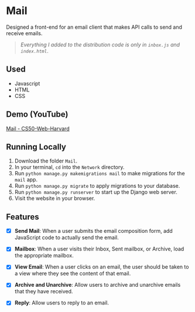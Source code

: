 # Mail

Designed a front-end for an email client that makes API calls to send and receive emails.

> *Everything I added to the distribution code is only in `inbox.js` and `index.html`*.

## Used

- Javascript
- HTML
- CSS

## Demo (YouTube)

[Mail - CS50-Web-Harvard](https://www.youtube.com/watch?v=7Tl-WHEn2gY&feature=youtu.be)

## Running Locally

1. Download the folder `Mail`.
2. In your terminal, `cd` into the `Network` directory.
3. Run `python manage.py makemigrations mail` to make migrations for the `mail` app.
4. Run `python manage.py migrate` to apply migrations to your database.
5. Run `python manage.py runserver` to start up the Django web server.
6. Visit the website in your browser.

## Features

- [x] **Send Mail**: When a user submits the email composition form, add JavaScript code to actually send the email.
- [x] **Mailbox**: When a user visits their Inbox, Sent mailbox, or Archive, load the appropriate mailbox.
- [x] **View Email**: When a user clicks on an email, the user should be taken to a view where they see the content of that email.
- [x] **Archive and Unarchive**: Allow users to archive and unarchive emails that they have received.
- [x] **Reply**: Allow users to reply to an email.


